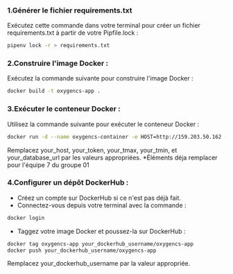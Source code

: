 ### 1.Générer le fichier requirements.txt
Exécutez cette commande dans votre terminal pour créer un fichier requirements.txt à partir de votre Pipfile.lock :
```bash
pipenv lock -r > requirements.txt
```

### 2.Construire l'image Docker :
Exécutez la commande suivante pour construire l'image Docker :
```bash
docker build -t oxygencs-app .
```

### 3.Exécuter le conteneur Docker :
Utilisez la commande suivante pour exécuter le conteneur Docker :
```bash
docker run -d --name oxygencs-container -e HOST=http://159.203.50.162 -e TOKEN=999109532408abf795f3 -e T_MAX=25 -e T_MIN=18 -e PG_USER=user01eq7 -e PG_HOST=157.230.69.113 -e PG_DATABASE=db01eq7 -e PG_PASSWORD=nJCxUQQGEzAYKnWw -e PG_PORT=5432 oxygencs-app
```
Remplacez your_host, your_token, your_tmax, your_tmin, et your_database_url par les valeurs appropriées.
*Éléments déja remplacer pour l'équipe 7 du groupe 01


### 4.Configurer un dépôt DockerHub :
- Créez un compte sur DockerHub si ce n'est pas déjà fait.
- Connectez-vous depuis votre terminal avec la commande :
```bash
docker login
```

- Taggez votre image Docker et poussez-la sur DockerHub :
```bash
docker tag oxygencs-app your_dockerhub_username/oxygencs-app
docker push your_dockerhub_username/oxygencs-app
```
Remplacez your_dockerhub_username par la valeur appropriée.